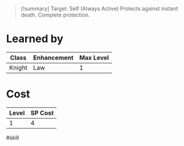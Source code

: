 >[!summary]
>Target: Self (Always Active)
>Protects against instant death.
>Complete protection.
# Learned by
| Class  | Enhancement | Max Level |
| ------ | ----------- | --------- |
| Knight | Law         | 1         |
# Cost
| Level | SP Cost |
| ----- | ------- |
| 1     | 4       |

#skill 